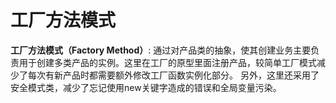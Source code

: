 # 工厂方法模式

**工厂方法模式（Factory Method）**: 通过对产品类的抽象，使其创建业务主要负责用于创建多类产品的实例。这里在工厂的原型里面注册产品，较简单工厂模式减少了每次有新产品时都需要额外修改工厂函数实例化部分。
另外，这里还采用了安全模式类，减少了忘记使用new关键字造成的错误和全局变量污染。
